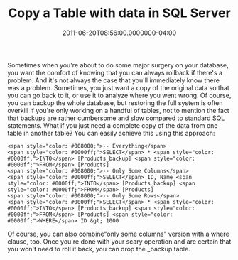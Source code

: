﻿---
title: Copy a Table with data in SQL Server
date: "2011-06-20T08:56:00.0000000-04:00"
description: Sometimes when you're about to do some major surgery on your
featuredImage: /img/database.jpg
---

Sometimes when you're about to do some major surgery on your database, you want the comfort of knowing that you can always rollback if there's a problem. And it's not always the case that you'll immediately know there was a problem. Sometimes, you just want a copy of the original data so that you can go back to it, or use it to analyze where you went wrong. Of course, you can backup the whole database, but restoring the full system is often overkill if you're only working on a handful of tables, not to mention the fact that backups are rather cumbersome and slow compared to standard SQL statements. What if you just need a complete copy of the data from one table in another table? You can easily achieve this using this approach:

```
<span style="color: #008000;">-- Everything</span>
<span style="color: #0000ff;">SELECT</span> * <span style="color: #0000ff;">INTO</span> [Products_backup] <span style="color: #0000ff;">FROM</span> [Products]
<span style="color: #008000;">-- Only Some Columns</span>
<span style="color: #0000ff;">SELECT</span> ID, Name <span style="color: #0000ff;">INTO</span> [Products_backup] <span style="color: #0000ff;">FROM</span> [Products]
<span style="color: #008000;">-- Only Some Rows</span>
<span style="color: #0000ff;">SELECT</span> * <span style="color: #0000ff;">INTO</span> [Products_backup] <span style="color: #0000ff;">FROM</span> [Products] <span style="color: #0000ff;">WHERE</span> ID &gt; 1000
```

Of course, you can also combine"only some columns" version with a where clause, too. Once you're done with your scary operation and are certain that you won't need to roll it back, you can drop the _backup table.

